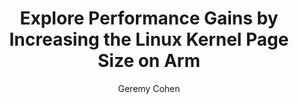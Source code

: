 ---
title: Explore Performance Gains by Increasing the Linux Kernel Page Size on Arm

draft: true
cascade:
    draft: true

minutes_to_complete: 30

who_is_this_for: This is an introductory topic for developers who want to modify the Linux kernel page size on Arm-based systems to improve performance for memory-intensive workloads.

learning_objectives:
  - Verify the current page size on your system.
  - Install the 64K page size kernel specific to your OS.
  - Verify the new 64K page size is active.
  - Revert to the default 4K page size kernel (optional).

prerequisites:
  - An Arm-based Linux system running Ubuntu, Debian, or CentOS.

author: Geremy Cohen

skill_level: Introductory
subjects: Performance and Architecture
    
armips:
    - Neoverse

operatingsystems:
    - Linux

tools_software_languages:
    - bash

further_reading:
    - resource:
        title: Understanding Memory Page Sizes on Arm64
        link: https://amperecomputing.com/tuning-guides/understanding-memory-page-sizes-on-arm64
        type: documentation
    - resource:
        title: Page (computer memory) – Wikipedia
        link: https://en.wikipedia.org/wiki/Page_(computer_memory)
        type: documentation
    - resource:
        title: Debian Kernel Source Guide
        link: https://www.debian.org/doc/manuals/debian-reference/ch05.en.html#_kernel_source
        type: documentation
    - resource:
        title: Ubuntu Kernel Build Docs
        link: https://wiki.ubuntu.com/Kernel/BuildYourOwnKernel
        type: documentation
    - resource:
        title: CentOS Documentation
        link: https://docs.centos.org/
        type: documentation

### FIXED, DO NOT MODIFY
# ================================================================================
weight: 1                       # _index.md always has weight of 1 to order correctly
layout: "learningpathall"       # All files under learning paths have this same wrapper
learning_path_main_page: "yes"  # This should be surfaced when looking for related content. Only set for _index.md of learning path content.
---